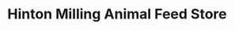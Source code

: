 ---
title: "Hinton Milling Animal Feed Store"
url: /jasper/hinton-milling-animal-feed-store/
shop: pet
---